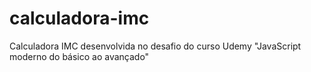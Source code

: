# calculadora-imc
Calculadora IMC desenvolvida no desafio do curso Udemy "JavaScript moderno do básico ao avançado"
